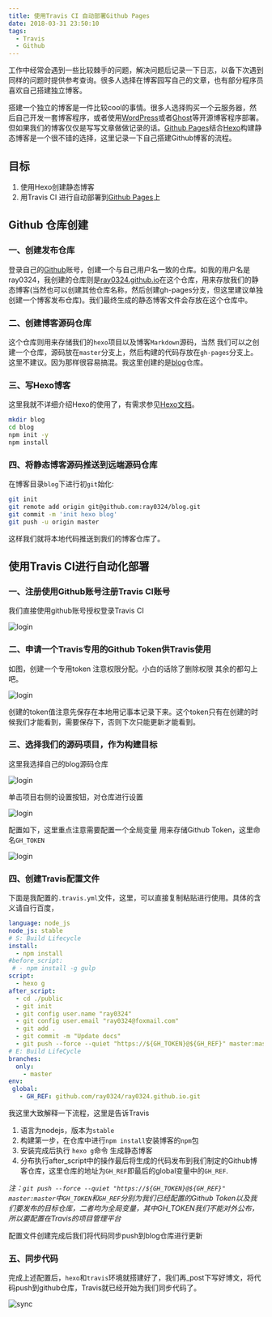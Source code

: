 ```yaml
---
title: 使用Travis CI 自动部署Github Pages
date: 2018-03-31 23:50:10
tags:
  - Travis
  - Github
---
```


工作中经常会遇到一些比较棘手的问题，解决问题后记录一下日志，以备下次遇到同样的问题时提供参考查询。很多人选择在博客园写自己的文章，也有部分程序员喜欢自己搭建独立博客。

搭建一个独立的博客是一件比较cool的事情。很多人选择购买一个云服务器，然后自己开发一套博客程序，或者使用[WordPress](https://cn.wordpress.org/)或者[Ghost](https://ghost.org/)等开源博客程序部署。但如果我们的博客仅仅是写写文章做做记录的话。[Github Pages](https://pages.github.com/)结合[Hexo](https://hexo.io/)构建静态博客是一个很不错的选择，这里记录一下自己搭建Github博客的流程。

## 目标

1. 使用Hexo创建静态博客
2. 用Travis CI 进行自动部署到[Github Pages](https://pages.github.com/)上


## Github 仓库创建

### 一、创建发布仓库

登录自己的[Github](https://github.com/)账号，创建一个与自己用户名一致的仓库。如我的用户名是ray0324，我创建的仓库则是[ray0324.github.io](https://github.com/ray0324/ray0324.github.io)在这个仓库，用来存放我们的静态博客(当然也可以创建其他仓库名称，然后创建gh-pages分支，但这里建议单独创建一个博客发布仓库)。我们最终生成的静态博客文件会存放在这个仓库中。

### 二、创建博客源码仓库

这个仓库则用来存储我们的`hexo`项目以及博客`Markdown`源码，当然 我们可以之创建一个仓库，源码放在`master`分支上，然后构建的代码存放在`gh-pages`分支上。这里不建议。因为那样很容易搞混。我这里创建的是[blog](https://github.com/ray0324/blog)仓库。

### 三、写Hexo博客

这里我就不详细介绍Hexo的使用了，有需求参见[Hexo文档](https://hexo.io/docs/)。

```bash
mkdir blog
cd blog
npm init -y
npm install
```

### 四、将静态博客源码推送到远端源码仓库

在博客目录`blog`下进行初`git`始化:

```bash
git init
git remote add origin git@github.com:ray0324/blog.git
git commit -m 'init hexo blog'
git push -u origin master
```

这样我们就将本地代码推送到我们的博客仓库了。

## 使用Travis CI进行自动化部署

### 一、注册使用Github账号注册Travis CI账号

我们直接使用github账号授权登录Travis CI

![login](/assets/images/2018-03-31/1.jpg)

### 二、申请一个Travis专用的Github Token供Travis使用

如图，创建一个专用token 注意权限分配。小白的话除了删除权限 其余的都勾上吧。

![login](/assets/images/2018-03-31/5.jpg)

创建的token值注意先保存在本地用记事本记录下来。这个token只有在创建的时候我们才能看到，需要保存下，否则下次只能更新才能看到。

### 三、选择我们的源码项目，作为构建目标

这里我选择自己的blog源码仓库

![login](/assets/images/2018-03-31/2.jpg)

单击项目右侧的设置按钮，对仓库进行设置

![login](/assets/images/2018-03-31/3.jpg)

配置如下，这里重点注意需要配置一个全局变量 用来存储Github Token，这里命名`GH_TOKEN`

![login](/assets/images/2018-03-31/4.jpg)

### 四、创建Travis配置文件

下面是我配置的`.travis.yml`文件，这里，可以直接复制粘贴进行使用。具体的含义请自行百度，

```yml
language: node_js
node_js: stable
# S: Build Lifecycle
install:
  - npm install
#before_script:
 # - npm install -g gulp
script:
  - hexo g
after_script:
  - cd ./public
  - git init
  - git config user.name "ray0324"
  - git config user.email "ray0324@foxmail.com"
  - git add .
  - git commit -m "Update docs"
  - git push --force --quiet "https://${GH_TOKEN}@${GH_REF}" master:master
# E: Build LifeCycle
branches:
  only:
    - master
env:
 global:
   - GH_REF: github.com/ray0324/ray0324.github.io.git
```

我这里大致解释一下流程，这里是告诉Travis

1. 语言为nodejs，版本为`stable`
2. 构建第一步，在仓库中进行`npm install`安装博客的`npm`包
3. 安装完成后执行 `hexo g`命令 生成静态博客
4. 分布执行after_script中的操作最后将生成的代码发布到我们制定的Github博客仓库，这里仓库的地址为`GH_REF`即最后的global变量中的`GH_REF`.

*注：`git push --force --quiet "https://${GH_TOKEN}@${GH_REF}" master:master`中`GH_TOKEN`和`GH_REF`分别为我们已经配置的Github Token以及我们要发布的目标仓库，二者均为全局变量，其中GH_TOKEN我们不能对外公布，所以要配置在Travis的项目管理平台*

配置文件创建完成后我们将代码同步push到blog仓库进行更新

### 五、同步代码

完成上述配置后，`hexo`和`travis`环境就搭建好了，我们再_post下写好博文，将代码push到github仓库，Travis就已经开始为我们同步代码了。

![sync](/assets/images/2018-03-31/6.jpg)



